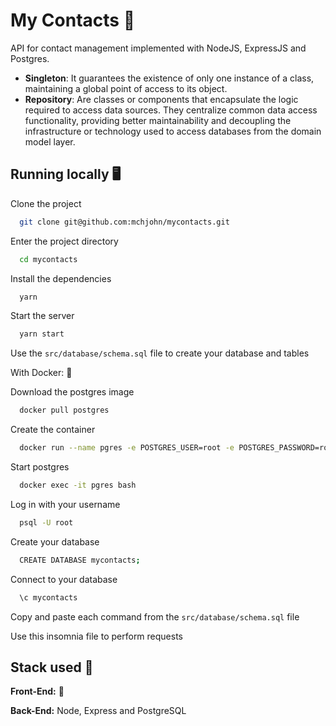 
# My Contacts 📱

API for contact management implemented with NodeJS, ExpressJS and Postgres.

- **Singleton**: It guarantees the existence of only one instance of a class, maintaining a global point of access to its object.
- **Repository**: Are classes or components that encapsulate the logic required to access data sources. They centralize common data access functionality, providing better maintainability and decoupling the infrastructure or technology used to access databases from the domain model layer.


## Running locally 🖥️

Clone the project

```bash
  git clone git@github.com:mchjohn/mycontacts.git
```

Enter the project directory

```bash
  cd mycontacts
```

Install the dependencies

```bash
  yarn
```

Start the server

```bash
  yarn start
```

Use the `src/database/schema.sql` file to create your database and tables

With Docker: 🐳

Download the postgres image
```bash
  docker pull postgres
```

Create the container
```bash
  docker run --name pgres -e POSTGRES_USER=root -e POSTGRES_PASSWORD=root -p 5432:5432 -d postgres
```

Start postgres
```bash
  docker exec -it pgres bash
```

Log in with your username
```bash
  psql -U root
```

Create your database
```bash
  CREATE DATABASE mycontacts;
```

Connect to your database
```bash
  \c mycontacts
```

Copy and paste each command from the `src/database/schema.sql` file

Use this insomnia file to perform requests
## Stack used 🧰

**Front-End:** 🚧

**Back-End:** Node, Express and PostgreSQL

